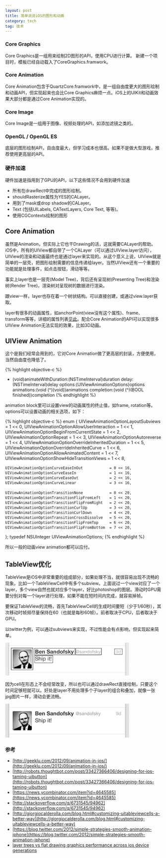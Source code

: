 ```yaml
---
layout: post
title: 简单说说iOS的图形和动画
category: tech
tag: 技术
---
```


### Core Graphics

Core Graphics是一组用来绘制2D图形的API，使用CPU进行计算。 新建一个项目时，模板已经自动载入了CoreGraphics.framwork。

### Core Animation

Core Animation包含于QuartzCore.framwork中，是一组自由度更大的图形绘制和动画API，但实现起来也会比Core Graphics麻烦一点。iOS上的UIKit和动画效果大部分都是通过Core Animation实现的。

### Core Image

Core Image是一组用于图像、视频处理的API，如添加滤镜之类的。

### OpenGL / OpenGL ES

底层的图形绘制API，自由度最大，但学习成本也很高。如果不是做大型游戏，推荐使用更高层的API。

### 硬件加速

硬件加速是指用到了GPU的API，以下这些情况不会用到硬件加速

* 所有在drawRect中完成的图形绘制。
* shouldRasterize属性为YES的CALayer。
* 用到了mask或drop shadow的CALayer。
* Text (包括UILabels, CATextLayers, Core Text, 等等)。
* 使用CGContexts绘制的图形

## Core Animation

虽然是Animation，但实际上它也干Drawing的活，这就需要CALayer的帮助。iOS中，所有的UIView都自带了一个CALayer（可以通过UIView.layer访问），UIView的渲染和动画最终也是通过layer来实现的。从这个意义上说，UIView就是简单的一层壳，把图形绘制需要的信息传递给layer。当然UIView还有一个重要的功能就是处理事件，如点击按钮，滑动等等。

事实上layer也是一层壳(Model Tree)，背后还有呈现树(Presenting Tree)和渲染树(Render Tree)，渲染树对呈现树的数据进行渲染。

跟view一样，layer也存在着一个树状结构。可以直接创建，或通过view.layer获取。

layer有很多的动画属性，如anchorPoint(view没有这个属性)、frame、transform等等，详细的属性列表[见此](http://developer.apple.com/library/ios/#documentation/Cocoa/Conceptual/CoreAnimation_guide/AnimatableProperties/AnimatableProperties.html#//apple_ref/doc/uid/TP40004514-CH11-SW1)。配合Core Animation的API可以实现很多UIView Animation无法实现的效果，比如3D动画。

## UIView Animation

这个是我们经常会用到的，它对Core Animation做了更高层的封装，方便使用，当然自由度也降低了。

{% highlight objective-c %}
+ (void)animateWithDuration:(NSTimeInterval)duration delay:(NSTimeInterval)delay options:(UIViewAnimationOptions)options animations:(void (^)(void))animations completion:(void (^)(BOOL finished))completion
{% endhighlight %}

animation block里可以设置view的动画属性的终止值，如frame, rotation等。options可以设置动画的相关选项，如下：

{% highlight objective-c %}
enum {
    UIViewAnimationOptionLayoutSubviews            = 1 <<  0,
    UIViewAnimationOptionAllowUserInteraction      = 1 <<  1,
    UIViewAnimationOptionBeginFromCurrentState     = 1 <<  2,
    UIViewAnimationOptionRepeat                    = 1 <<  3,
    UIViewAnimationOptionAutoreverse               = 1 <<  4,
    UIViewAnimationOptionOverrideInheritedDuration = 1 <<  5,
    UIViewAnimationOptionOverrideInheritedCurve    = 1 <<  6,
    UIViewAnimationOptionAllowAnimatedContent      = 1 <<  7,
    UIViewAnimationOptionShowHideTransitionViews   = 1 <<  8,
 
    UIViewAnimationOptionCurveEaseInOut            = 0 << 16,
    UIViewAnimationOptionCurveEaseIn               = 1 << 16,
    UIViewAnimationOptionCurveEaseOut              = 2 << 16,
    UIViewAnimationOptionCurveLinear               = 3 << 16,
 
    UIViewAnimationOptionTransitionNone            = 0 << 20,
    UIViewAnimationOptionTransitionFlipFromLeft    = 1 << 20,
    UIViewAnimationOptionTransitionFlipFromRight   = 2 << 20,
    UIViewAnimationOptionTransitionCurlUp          = 3 << 20,
    UIViewAnimationOptionTransitionCurlDown        = 4 << 20,
    UIViewAnimationOptionTransitionCrossDissolve   = 5 << 20,
    UIViewAnimationOptionTransitionFlipFromTop     = 6 << 20,
    UIViewAnimationOptionTransitionFlipFromBottom  = 7 << 20,
};
typedef NSUInteger UIViewAnimationOptions;
{% endhighlight %}

所以一般的动画view animation都可以应付。

## TableView优化

TableView是iOS中非常重要的组成部分，如果处理不当，就很容易出现不流畅的现象。比如一个TableViewCell中有多个subview。上面说过一个view对应了一个layer，多个view自然也就对应多个layer，好比photoshop的图层。滑动时GPU需要分别对每一个layer进行处理，如果不能在短时间内完成，就容易掉帧。

要保证TableView的流畅，首先TableViewCell的生成时间要短（少于1/60秒），其次移动时帧频尽量保持在60（也就是每秒60帧）。前者取决于CPU，后者取决于GPU。

以twitter为例，可以通过subviews来实现，不过性能会有点影响，但实现起来简单。

![twitter TableViewCell](/image/twitter_tvc_subviews.jpg) 

因为cell在形态上不会经常改变，所以也可以通过drawRect直接绘制，只要这个时间足够短就可以。好处是layer不用处理多个子layer的组合和叠加，就像一张jpg图片一样，滑动会更流畅。

![twitter TableViewCell](/image/twitter_tvc_drawrect.png) 

### 参考

* [http://geeklu.com/2012/09/animation-in-ios/](http://geeklu.com/2012/09/animation-in-ios/)
* [http://robots.thoughtbot.com/post/33427366406/designing-for-ios-taming-uibutton](http://robots.thoughtbot.com/post/33427366406/designing-for-ios-taming-uibutton)
* [https://news.ycombinator.com/item?id=4645585](https://news.ycombinator.com/item?id=4645585)
* [http://stackoverflow.com/q/6731545/94962](http://stackoverflow.com/q/6731545/94962)
* [http://giorgiocalderolla.com/blog.html#customizing-uitableviewcells-a-better-way](http://giorgiocalderolla.com/blog.html#customizing-uitableviewcells-a-better-way)
* [https://blog.twitter.com/2012/simple-strategies-smooth-animation-iphone](https://blog.twitter.com/2012/simple-strategies-smooth-animation-iphone)
* [layer trees vs flat drawing graphics performance across ios device generations](http://floriankugler.com/blog/2013/5/24/layer-trees-vs-flat-drawing-graphics-performance-across-ios-device-generations)

